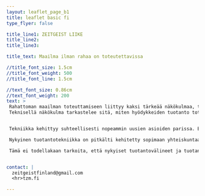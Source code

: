 ```yaml
---
layout: leaflet_page_b1
title: leaflet basic fi
type_flyer: false

title_line1: ZEITGEIST LIIKE
title_line2: 
title_line3: 

title_text: Maailma ilman rahaa on toteutettavissa

//title_font_size: 1.5cm
//title_font_weight: 500
//title_font_line: 1.5cm

//text_font_size: 0.86cm
//text_font_weight: 200
text: >
 Rahattoman maailman toteuttamiseen liittyy kaksi tärkeää näkökulmaa, tekninen ja sosiaalinen.<hr />
 Teknisellä näkökulma tarkastelee sitä, miten hyödykkeiden tuotanto toteutetaan taloudessa, joka toimii ilman rahaa ja vaihdantaa. Sosiaalinen näkökulma taas tarkastelee sitä, millaisia sosiaalisia rakenteita yhteiskunta ilman rahaa tarvisi toimiakseen.<hr />


 Tekniikka kehittyy suhteellisesti nopeammin uusien asioiden parissa. Esimerkiksi autot kehittyvät suhteellisen nopeaa tahtia 1900-luvun alussa, kun autot olivat vielä uusi ilmiö yhteiskunnassa. Mitä pidemmälle tekniikka alalla on kehittynyt, sitä vaikeampaa ja hitaampaa sitä on viedä eteenpäin.<hr />

 Nykyinen tuotantotekniikka on pitkälti kehitetty sopimaan yhteiskuntaan, joka pyörii rahan avulla. Ilman rahaa toimivien yhteisöjen syntyminen ja kasvaminen alkaa luomaan uudenlaista tuotantotekniikkaa, joka taas soveltuu paremmin juuri rahattomaan yhteiskuntaan. Ja voidaan olettaa, että juuri alkuvaiheessa tämä kehitys olisi suhteellisen nopeaa, joka saattaa omalta osaltaan nopeuttaa rahattomien yhteisöjen ja yhteiskuntien yleistymisen.<hr />

 Tämä ei todellakaan tarkoita, että nykyiset tuotantovälineet ja tuotantotekniikka olisi jollain tavalla hyödytöntä yhteiskunnassa, joka toimisi ilman rahaa. Ei lähimainkaan. Nykyinen tuotatotekniikka on niin kehittynyttä, että monia asioita voidaan tehdä täysin ilman ihmisen valvontaa, ja useampiakin jos halukkuutta siihen löytyisi.<hr />


contact: |
  zeitgeistfinland@gmail.com
  <hr>tzm.fi

---
```


